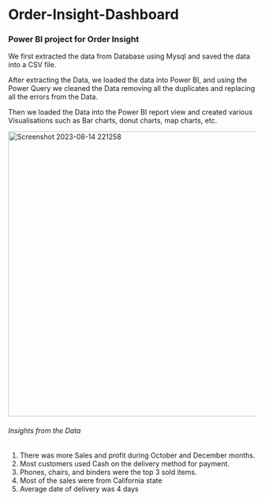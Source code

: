 # Order-Insight-Dashboard
### Power BI project for Order Insight

We first extracted the data from Database using Mysql and saved the data into a CSV file.

After extracting the Data, we loaded the data into Power BI, and using the Power Query we 
cleaned the Data removing all the duplicates and replacing all the errors from the Data.

Then we loaded the Data into the Power BI report view and created various Visualisations
such as Bar charts, donut charts, map charts, etc.

<img width="577" alt="Screenshot 2023-08-14 221258" src="https://github.com/Jasir-yattoo/Order-Insight-Dashboard/assets/104289719/649c5e53-4f11-4915-9690-bf53771e3902">


###### Insights from the Data
1. There was more Sales and profit during October and December months.
2. Most customers used Cash on the delivery method for payment.
3. Phones, chairs, and binders were the top 3 sold items.
4. Most of the sales were from California state
5. Average date of delivery was 4 days


